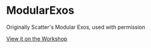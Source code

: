 # ModularExos
Originally Scatter's Modular Exos, used with permission

[View it on the Workshop](http://steamcommunity.com/sharedfiles/filedetails/?id=971630274)
